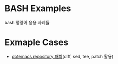 # BASH Examples

bash 명령어 응용 사례들

# Exmaple Cases

- [dotemacs repository 패치](dotemacs-repository-patch.md)(diff, sed, tee, patch 활용)
